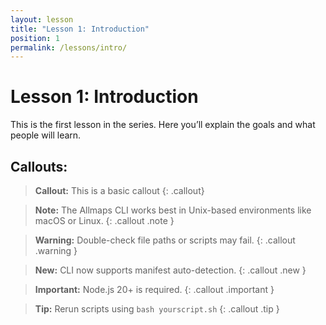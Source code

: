 ```yaml
---
layout: lesson
title: "Lesson 1: Introduction"
position: 1
permalink: /lessons/intro/
---
```


# Lesson 1: Introduction

This is the first lesson in the series. Here you’ll explain the goals and what people will learn.

## Callouts:

> **Callout:** This is a basic callout
{: .callout}

> **Note:** The Allmaps CLI works best in Unix-based environments like macOS or Linux.
{: .callout .note }

> **Warning:** Double-check file paths or scripts may fail.
{: .callout .warning }

> **New:** CLI now supports manifest auto-detection.
{: .callout .new }

> **Important:** Node.js 20+ is required.
{: .callout .important }

> **Tip:** Rerun scripts using `bash yourscript.sh`
{: .callout .tip }
